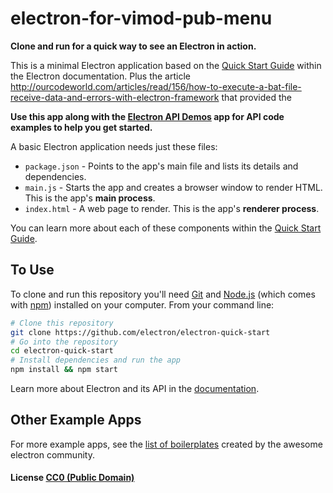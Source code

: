 # electron-for-vimod-pub-menu

**Clone and run for a quick way to see an Electron in action.**

This is a minimal Electron application based on the [Quick Start Guide](http://electron.atom.io/docs/latest/tutorial/quick-start) within the Electron documentation. Plus the article http://ourcodeworld.com/articles/read/156/how-to-execute-a-bat-file-receive-data-and-errors-with-electron-framework that provided the 

**Use this app along with the [Electron API Demos](http://electron.atom.io/#get-started) app for API code examples to help you get started.**

A basic Electron application needs just these files:

- `package.json` - Points to the app's main file and lists its details and dependencies.
- `main.js` - Starts the app and creates a browser window to render HTML. This is the app's **main process**.
- `index.html` - A web page to render. This is the app's **renderer process**.

You can learn more about each of these components within the [Quick Start Guide](http://electron.atom.io/docs/latest/tutorial/quick-start).

## To Use

To clone and run this repository you'll need [Git](https://git-scm.com) and [Node.js](https://nodejs.org/en/download/) (which comes with [npm](http://npmjs.com)) installed on your computer. From your command line:

```bash
# Clone this repository
git clone https://github.com/electron/electron-quick-start
# Go into the repository
cd electron-quick-start
# Install dependencies and run the app
npm install && npm start
```

Learn more about Electron and its API in the [documentation](http://electron.atom.io/docs/latest).

## Other Example Apps

For more example apps, see the
[list of boilerplates](http://electron.atom.io/community/#boilerplates)
created by the awesome electron community.

#### License [CC0 (Public Domain)](LICENSE.md)
